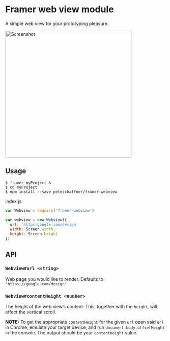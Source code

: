 
# Framer web view module

A simple web view for your prototyping pleasure.

<img src="preview.gif" alt="Screenshot" width="398">

## Usage
```shell
$ framer myProject &
$ cd myProject
$ npm install --save peteschaffner/framer-webview
```

index.js:
```javascript
var Webview = require('framer-webview')

var webview = new Webview({
  url: 'https:google.com/design'
  width: Screen.width,
  height: Screen.height
})
```
## API

### `Webview#url <string>`
Web page you would like to render. Defaults to `'https://google.com/design'`

### `Webview#contentHeight <number>`
The height of the web view’s content. This, together with the `height`, will
effect the vertical scroll.

**NOTE:** To get the appropriate `contentHeight` for the given `url` open said
`url` in Chrome, emulate your target device, and run
`document.body.offsetHeight` in the console. The output should be your
`contentHeight` value.

